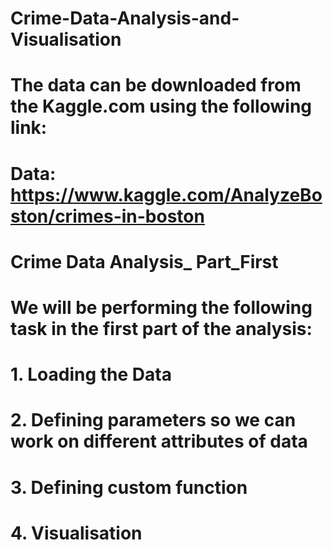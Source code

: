 # Crime-Data-Analysis-and-Visualisation
# The data can be downloaded from the Kaggle.com using the following link:
#  Data: https://www.kaggle.com/AnalyzeBoston/crimes-in-boston

# Crime Data Analysis_ Part_First
# We will be performing the following task in the first part of the analysis:
# 1. Loading the Data
# 2. Defining parameters so we can work on different attributes of data
# 3. Defining custom function
# 4. Visualisation
